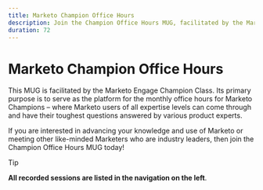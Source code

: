 ```yaml
---
title: Marketo Champion Office Hours
description: Join the Champion Office Hours MUG, facilitated by the Marketo Engage Champion Class, to get your toughest Marketo questions answered by product experts and connect with industry-leading marketers.
duration: 72
---
```

# Marketo Champion Office Hours

This MUG is facilitated by the Marketo Engage Champion Class. Its primary purpose is to serve as the platform for the monthly office hours for Marketo Champions – where Marketo users of all expertise levels can come through and have their toughest questions answered by various product experts.  

If you are interested in advancing your knowledge and use of Marketo or meeting other like-minded Marketers who are industry leaders, then join the Champion Office Hours MUG today! 

>[!TIP]
>
>**All recorded sessions are listed in the navigation on the left**.
